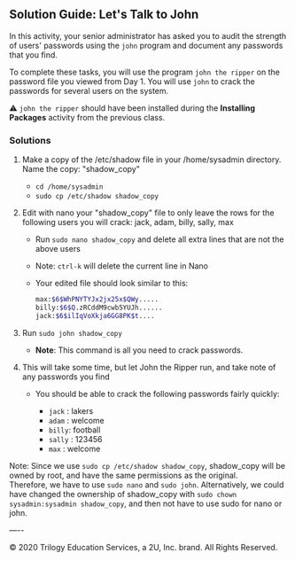 ## Solution Guide: Let's Talk to John

In this activity, your senior administrator has asked you to audit the strength of users' passwords using the `john` program and document any passwords that you find.

To complete these tasks, you will use the program `john the ripper` on the password file you viewed from Day 1. You will use `john` to crack the passwords for several users on the system. 

:warning: `john the ripper` should have been installed during the **Installing Packages** activity from the previous class. 

### Solutions

1. Make a copy of the /etc/shadow file in your /home/sysadmin directory.  Name the copy: "shadow_copy"

    - `cd /home/sysadmin`
    - `sudo cp /etc/shadow shadow_copy`
  
2. Edit with nano your "shadow_copy" file to only leave the rows for the following users you will crack: jack, adam, billy, sally, max
      
    - Run `sudo nano shadow_copy` and delete all extra lines that are not the above users
    
    - Note: `ctrl-k` will delete the current line in Nano

    - Your edited file should look similar to this:

      ```bash
      max:$6$WhPNYTYJx2jx25x$QWy.....     
      billy:$6$Q.zRCddM9cwb5YUJh......
      jack:$6$ilIqVoXkja6GG8PK$t....
      ```
            
3. Run `sudo john shadow_copy`
     - **Note**: This command is all you need to crack passwords.

4. This will take some time, but let John the Ripper run, and take note of any passwords you find 
   
   - You should be able to crack the following passwords fairly quickly:

      - `jack` : lakers
      - `adam` : welcome
      - `billy`: football
      - `sally` : 123456
      - `max` : welcome

Note:  Since we use `sudo cp /etc/shadow shadow_copy`, shadow_copy will be owned by root, and have the same permissions as the original.  
Therefore, we have to use `sudo nano` and `sudo john`.  Alternatively, we could have changed the ownership of shadow_copy with `sudo chown sysadmin:sysadmin shadow_copy`, and then not have to use sudo for nano or john.

—--

© 2020 Trilogy Education Services, a 2U, Inc. brand. All Rights Reserved.
